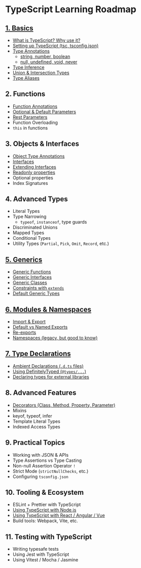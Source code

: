 # TypeScript Learning Roadmap

## [1. Basics](#)
- [What is TypeScript? Why use it?](#)
- [Setting up TypeScript (tsc, tsconfig.json)](#)
- [Type Annotations](#)
  - [string, number, boolean](#)
  - [null, undefined, void, never](#)
- [Type Inference](#)
- [Union & Intersection Types](#)
- [Type Aliases](#)

## 2. Functions
- [Function Annotations](#)
- [Optional & Default Parameters](#)
- [Rest Parameters](#)
- Function Overloading
- `this` in functions

## 3. Objects & Interfaces
- [Object Type Annotations](#)
- [Interfaces](#)
- [Extending Interfaces](#)
- [Readonly properties](#)
- Optional properties
- Index Signatures

## 4. Advanced Types
- Literal Types
- Type Narrowing
  - `typeof`, `instanceof`, type guards
- Discriminated Unions
- Mapped Types
- Conditional Types
- Utility Types (`Partial`, `Pick`, `Omit`, `Record`, etc.)

## [5. Generics](#)
- [Generic Functions](#)
- [Generic Interfaces](#)
- [Generic Classes](#)
- [Constraints with `extends`](#)
- [Default Generic Types](#)

## [6. Modules & Namespaces](#)
- [Import & Export](#)
- [Default vs Named Exports](#)
- [Re-exports](#)
- [Namespaces (legacy, but good to know)](#)

## [7. Type Declarations](#)
- [Ambient Declarations (`.d.ts` files)](#)
- [Using DefinitelyTyped (`@types/...`)](#)
- [Declaring types for external libraries](#)

## 8. Advanced Features
- [Decorators (Class, Method, Property, Parameter)](#)
- Mixins
- keyof, typeof, infer
- Template Literal Types
- Indexed Access Types

## 9. Practical Topics
- Working with JSON & APIs
- Type Assertions vs Type Casting
- Non-null Assertion Operator `!`
- Strict Mode (`strictNullChecks`, etc.)
- Configuring `tsconfig.json`

## 10. Tooling & Ecosystem
- ESLint + Prettier with TypeScript
- [Using TypeScript with Node.js](#)
- [Using TypeScript with React / Angular / Vue](#)
- Build tools: Webpack, Vite, etc.

## 11. Testing with TypeScript
- Writing typesafe tests
- Using Jest with TypeScript
- Using Vitest / Mocha / Jasmine